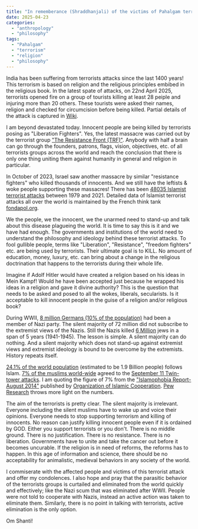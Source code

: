 ```yaml
---
title: "In rememberance (Shraddhanjali) of the victims of Pahalgam terrorism"
date: 2025-04-23
categories: 
  - "anthropology"
  - "philosophy"
tags: 
  - "Pahalgam"
  - "terrorism"
  - "religion"
  - "philosophy"
---
```


India has been suffering from terrorists attacks since the last 1400 years! This terrorism is based on religion and the religious principles embibed in the religious book. In the latest spate of attacks, on 22nd April 2025, terrorists opened fire on a group of tourists killing at least 28 peiple and injuring more than 20 others. These tourists were asked their names, religion and checked for circumcision before being killed. Partial details of the attack is captured in [Wiki](https://en.wikipedia.org/wiki/2025_Pahalgam_attack).

I am beyond devastated today. Innocent people are being killed by terrorists posing as "Liberation Fighters". Yes, the latest massacre was carried out by the terrorist group ["The Resistance Front (TRF)"](https://en.wikipedia.org/wiki/The_Resistance_Front). Anybody with half a brain can go through the founders, patrons, flags, vision, objectives, etc. of all terrorists groups across the world and reach the conclusion that there is only one thing uniting them against humanity in general and religion in particular.

In October of 2023, Israel saw another massacre by similar "resistance fighters" who killed thousands of innocents. And we still have the leftists & woke people supporting these massacres! There has been [48035 Islamist terrorist attacks](https://en.wikipedia.org/wiki/List_of_Islamist_terrorist_attacks) between 1979 and 2021. Detailed data of Islamist terrorist attacks all over the world is maintained by the French think tank [fondapol.org](https://www.fondapol.org/app/uploads/2024/10/enquete-terrorisme_2021_gb_2024-09-30_w.pdf).

We the people, we the innocent, we the unarmed need to stand-up and talk about this disease plagueing the world. It is time to say this is it and we have had enough. The governments and institutions of the world need to understand the philosophy and ideology behind these terrorist attacks. To fool gullible people, terms like "Liberation", "Resistance", "freedom fighters" etc. are being used by terrorists. Their ultimate goal is to KILL. No amount of education, money, luxury, etc. can bring about a change in the religious doctrination that happens to the terrorists during their whole life.

Imagine if Adolf Hitler would have created a religion based on his ideas in Mein Kampf! Would he have been accepted just because he wrapped his ideas in a religion and gave it divine authority? This is the question that needs to be asked and posed to all the wokes, liberals, secularists. Is it acceptable to kill innocent people in the guise of a religion and/or religious book?

During WWII, [8 million Germans (10% of the population)](https://en.wikipedia.org/wiki/Denazification#:~:text=Overview,-A%201948%20denazification&text=About%208%20million%20Germans%2C%20or,of%20German%20Women%2C%20and%20others.) had been a member of Nazi party. The silent majority of 72 million did not subscribe to the extremist views of the Nazis. Still the Nazis killed [6 Million](https://en.wikipedia.org/wiki/The_Holocaust) jews in a span of 5 years (1941-1945). The lesson is simple. A silent majority can do nothing. And a silent majority which does not stand-up against extremist views and extremist ideology is bound to be overcome by the extremists. History repeats itself.

[24.1% of the world population](https://en.wikipedia.org/wiki/Muslim_world#:~:text=Demographics,-See%20also%3A%20Muslim&text=More%20than%2024.1%25%20of%20the,come%20from%20diverse%20ethnic%20backgrounds.) (estimated to be 1.9 Billion people) follows Islam. [7% of the muslims world-wide](https://oic-oci.org/upload/islamophobia/2014/en/8MB-aug-en.pdf) agreed to the [September 11 Twin-tower attacks](https://en.wikipedia.org/wiki/September_11_attacks). I am quoting the figure of 7% from the ["Islamophobia Report-August 2014"](https://oic-oci.org/upload/islamophobia/2014/en/8MB-aug-en.pdf) published by [Organization of Islamic Cooperation](https://oic-oci.org/). [Pew Research](https://www.pewresearch.org/short-reads/2017/08/09/muslims-and-islam-key-findings-in-the-u-s-and-around-the-world/) throws more light on the numbers.

The aim of the terrorists is pretty clear. The silent majority is irrelevant. Everyone including the silent muslims have to wake up and voice their opinions. Everyone needs to stop supporting terrorism and killing of innocents. No reason can justify killing innocent people even if it is ordained by GOD. Either you support terrorists or you don't. There is no middle ground. There is no justification. There is no resistance. There is no liberation. Governments have to unite and take the cancer out before it becomes uncurable. If the religion is in need of reforms, the reforms has to happen. In this age of information and science, there should be no acceptability for animalistic, medieval behaviors in any society of the world.

I commiserate with the affected people and victims of this terrorist attack and offer my condolences. I also hope and pray that the parasitic behavior of the terrorists groups is curtailed and eliminated from the world quickly and effectively; like the Nazi scum that was eliminated after WWII. People were not told to cooperate with Nazis, instead an active action was taken to eliminate them. Similarly, there is no point in talking with terrorists, active elimination is the only option.

Om Shanti!